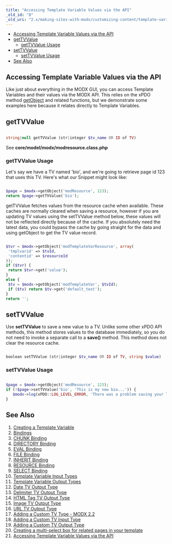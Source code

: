 ```yaml
---
title: "Accessing Template Variable Values via the API"
_old_id: "8"
_old_uri: "2.x/making-sites-with-modx/customizing-content/template-variables/accessing-template-variable-values-via-the-api"
---
```


- [Accessing Template Variable Values via the API](#AccessingTemplateVariableValuesviatheAPI-AccessingTemplateVariableValuesviatheAPI)
- [getTVValue](#AccessingTemplateVariableValuesviatheAPI-getTVValue)
  - [getTVValue Usage](#AccessingTemplateVariableValuesviatheAPI-getTVValueUsage)
- [setTVValue](#AccessingTemplateVariableValuesviatheAPI-setTVValue)
  - [setTVValue Usage](#AccessingTemplateVariableValuesviatheAPI-setTVValueUsage)
- [See Also](#AccessingTemplateVariableValuesviatheAPI-SeeAlso)
 


## Accessing Template Variable Values via the API

 Like just about everything in the MODX GUI, you can access Template Variables and their values via the MODX API. This relies on the xPDO method [getObject](/xpdo/2.x/class-reference/xpdo/xpdo.getobject "xPDO.getObject") and related functions, but we demonstrate some examples here because it relates directly to Template Variables.

## getTVValue

 ``` php 

string|null getTVValue (str|integer $tv_name OR ID of TV)

```

 See **core/model/modx/modresource.class.php**

### getTVValue Usage

 Let's say we have a TV named 'bio', and we're going to retrieve page id 123 that uses this TV. Here's what our Snippet might look like:

 ``` php 

$page = $modx->getObject('modResource', 123);
return $page->getTVValue('bio');

```

 getTVValue fetches values from the resource cache when available. These caches are normally cleared when saving a resource, however if you are updating TV values using the setTVValue method below, these values will not be reflected directly because of the cache. If you absolutely need the latest data, you could bypass the cache by going straight for the data and using getObject to get the TV value record.

 ``` php 

$tvr = $modx->getObject('modTemplateVarResource', array(
  'tmplvarid' => $tvId,
  'contentid' => $resourceId
));
if ($tvr) {
  return $tvr->get('value');
}
else {
  $tv = $modx->getObject('modTemplateVar', $tvId);
  if ($tv) return $tv->get('default_text');
}
return '';

```

## setTVValue

 Use **setTVValue** to save a new value to a TV. Unlike some other xPDO API methods, this method stores values to the database immediately, so you do not need to invoke a separate call to a **save()** method. This method does not clear the resource cache.

 ``` php 

boolean setTVValue (str|integer $tv_name OR ID of TV, string $value)

```

### setTVValue Usage

 ``` php 

$page = $modx->getObject('modResource', 123);
if (!$page->setTVValue('bio', 'This is my new bio...')) {
    $modx->log(xPDO::LOG_LEVEL_ERROR, 'There was a problem saving your TV...');
}

```

## See Also

1. [Creating a Template Variable](making-sites-with-modx/customizing-content/template-variables/creating-a-template-variable)
2. [Bindings](making-sites-with-modx/customizing-content/template-variables/bindings)
  1. [CHUNK Binding](making-sites-with-modx/customizing-content/template-variables/bindings/chunk-binding)
  2. [DIRECTORY Binding](making-sites-with-modx/customizing-content/template-variables/bindings/directory-binding)
  3. [EVAL Binding](making-sites-with-modx/customizing-content/template-variables/bindings/eval-binding)
  4. [FILE Binding](making-sites-with-modx/customizing-content/template-variables/bindings/file-binding)
  5. [INHERIT Binding](making-sites-with-modx/customizing-content/template-variables/bindings/inherit-binding)
  6. [RESOURCE Binding](making-sites-with-modx/customizing-content/template-variables/bindings/resource-binding)
  7. [SELECT Binding](making-sites-with-modx/customizing-content/template-variables/bindings/select-binding)
3. [Template Variable Input Types](making-sites-with-modx/customizing-content/template-variables/template-variable-input-types)
4. [Template Variable Output Types](making-sites-with-modx/customizing-content/template-variables/template-variable-output-types)
  1. [Date TV Output Type](making-sites-with-modx/customizing-content/template-variables/template-variable-output-types/date-tv-output-type)
  2. [Delimiter TV Output Type](making-sites-with-modx/customizing-content/template-variables/template-variable-output-types/delimiter-tv-output-type)
  3. [HTML Tag TV Output Type](making-sites-with-modx/customizing-content/template-variables/template-variable-output-types/html-tag-tv-output-type)
  4. [Image TV Output Type](making-sites-with-modx/customizing-content/template-variables/template-variable-output-types/image-tv-output-type)
  5. [URL TV Output Type](making-sites-with-modx/customizing-content/template-variables/template-variable-output-types/url-tv-output-type)
5. [Adding a Custom TV Type - MODX 2.2](making-sites-with-modx/customizing-content/template-variables/adding-a-custom-tv-type-modx-2.2)
6. [Adding a Custom TV Input Type](making-sites-with-modx/customizing-content/template-variables/adding-a-custom-tv-input-type)
7. [Adding a Custom TV Output Type](making-sites-with-modx/customizing-content/template-variables/adding-a-custom-tv-output-type)
8. [Creating a multi-select box for related pages in your template](making-sites-with-modx/customizing-content/template-variables/creating-a-multi-select-box-for-related-pages-in-your-template)
9. [Accessing Template Variable Values via the API](making-sites-with-modx/customizing-content/template-variables/accessing-template-variable-values-via-the-api)